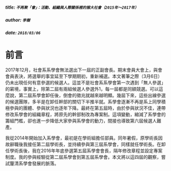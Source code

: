 ##### title: `不再聚「會」：活動、組織與人際關係裡的猴大社會（2015年～2017年）`
##### author: `李樹`
##### date:  `2018/03/06`

# 前言

2017年12月，社會系系學會無法選出下一屆的正副會長。期末會員大會上，與會會員表決，將選舉的事宜延至下學期期初，重新補選。本文著筆之際（3月6日）仍未出現任何有意參選的候選人。這並不是社會系系學會第一次遇到「無人參選」的窘境，事實上，除第二屆有兩組候選人參選外1，每一屆都是同額競選。可以這麼說，第二屆系學會卸任後，倒會的徵兆就越來越明顯。幾屆下來，這些出線參選的候選團隊，多半是在卸任幹部的關切下半推半就。系學會逐漸不再是系上同學積極參與的團體、參與狀況也逐年下降。最終在第五屆時，由於參與狀況不佳，連帶修改系學會的組織章程，將原先的幹部制改為專案制。這項變動，縮減了系學會的籌組門檻，卻也進一步降低大家參與系學會的動力，間接也導致第六屆候選人難產。
    
我從2014年開始加入系學會，最初是在學術組擔任部員。同年暑假，原學術長因故辭職後我接任第二屆學術長，並持續參與第三屆系學會，同樣就任學術長。在卸任學術長後，我在2016年年底參選第五屆系學會會長，隔年修改章程並設定專案制度。我的參與經驗從第二屆系學會到第五屆系學會。本文將以這四屆的觀察，嘗試釐清系學會發展的脈落。    
